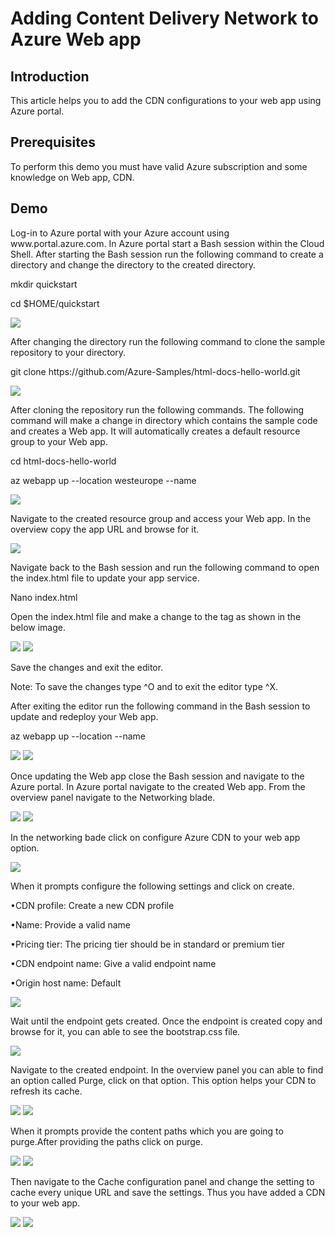 <h1>Adding Content Delivery Network to Azure Web app</h1>

<h2>Introduction</h2>
<p>This article helps you to add the CDN configurations to your web app using Azure portal.</p>

<h2>Prerequisites</h2>
<p>To perform this demo you must have valid Azure subscription and some knowledge on Web app, CDN.</p>

<h2>Demo</h2>
<p>Log-in to Azure portal with your Azure account using www.portal.azure.com. In Azure portal start a Bash session within the Cloud Shell. After starting the Bash session run the following command to create a directory and change the directory to the created directory.</p>
	<p>mkdir quickstart	</p>
	<p>cd $HOME/quickstart	</p>
<img src="https://codesizzlergit.blob.core.windows.net/az103-2-001/01.jpg"/>
<p>After changing the directory run the following command to clone the sample repository to your directory.</p>
	<p>git clone https://github.com/Azure-Samples/html-docs-hello-world.git</p>
<img src="https://codesizzlergit.blob.core.windows.net/az103-2-001/02.jpg"/>
<p>After cloning the repository run the following commands. The following command will make a change in directory which contains the sample code and creates a Web app. It will automatically creates a default resource group to your Web app.</p>
	<p>cd html-docs-hello-world 	</p>
	<p>az webapp up --location westeurope --name <app_name>	</p>
<img src="https://codesizzlergit.blob.core.windows.net/az103-2-001/03.jpg"/>
<p>Navigate to the created resource group and access your Web app. In the overview copy the app URL and browse for it.</p>
<img src="https://codesizzlergit.blob.core.windows.net/az103-2-001/04.jpg"/>
<p>Navigate back to the Bash session and run the following command to open the index.html file to update your app service.</p>
	<p>Nano index.html 	</p>
<p>Open the index.html file and make a change to the tag as shown in the below image.</p>
<img src="https://codesizzlergit.blob.core.windows.net/az103-2-001/05.jpg"/>
<img src="https://codesizzlergit.blob.core.windows.net/az103-2-001/06.jpg"/>
<p>Save the changes and exit the editor.</p>
<p>Note: To save the changes type ^O and to exit the editor type ^X.</p>
<p>After exiting the editor run the following command in the Bash session to update and redeploy your Web app.</p>
	<p>az webapp up --location <location> --name <app_name>	</p>
<img src="https://codesizzlergit.blob.core.windows.net/az103-2-001/07.jpg"/>
<img src="https://codesizzlergit.blob.core.windows.net/az103-2-001/08.jpg"/>
<p>Once updating the Web app close the Bash session and navigate to the Azure portal. In Azure portal navigate to the created Web app. From the overview panel navigate to the Networking blade.</p>
<img src="https://codesizzlergit.blob.core.windows.net/az103-2-001/09.jpg"/>
<img src="https://codesizzlergit.blob.core.windows.net/az103-2-001/10.jpg"/>
<p>In the networking bade click on configure Azure CDN to your web app option.</p>
<img src="https://codesizzlergit.blob.core.windows.net/az103-2-001/11.jpg"/>
<p>When it prompts configure the following settings and click on create.</p>
	<p>•CDN profile: Create a new CDN profile</p>
	<p>•Name: Provide a valid name</p>
	<p>•Pricing tier: The pricing tier should be in standard or premium tier</p>
	<p>•CDN endpoint name: Give a valid endpoint name</p>
	<p>•Origin host name: Default</p>
<img src="https://codesizzlergit.blob.core.windows.net/az103-2-001/12.jpg"/>
<p>Wait until the endpoint gets created. Once the endpoint is created copy and browse for it, you can able to see the bootstrap.css file.</p>
<img src="https://codesizzlergit.blob.core.windows.net/az103-2-001/13.jpg"/>
<p>Navigate to the created endpoint. In the overview panel you can able to find an option called Purge, click on that option. This option helps your CDN to refresh its cache.</p>
<img src="https://codesizzlergit.blob.core.windows.net/az103-2-001/14.JPG"/>
<img src="https://codesizzlergit.blob.core.windows.net/az103-2-001/15.JPG"/>
<p>When it prompts provide the content paths which you are going to purge.After providing the paths click on purge.</p>
<img src="https://codesizzlergit.blob.core.windows.net/az103-2-001/16.JPG"/>
<img src="https://codesizzlergit.blob.core.windows.net/az103-2-001/17.JPG"/>
<p>Then navigate to the Cache configuration panel and change the setting to cache every unique URL and save the settings. Thus you have added a CDN to your web app.</p>
<img src="https://codesizzlergit.blob.core.windows.net/az103-2-001/18.JPG"/>
<img src="https://codesizzlergit.blob.core.windows.net/az103-2-001/19.JPG"/>
